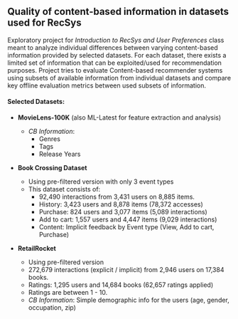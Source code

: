 ## Quality of content-based information in datasets used for RecSys

Exploratory project for *Introduction to RecSys and User Preferences* class meant to analyze individual differences between varying content-based information provided by selected datasets. For each dataset, there exists a limited set of information that can be exploited/used for recommendation purposes. Project tries to evaluate Content-based recommender systems using subsets of available information from individual datasets and compare key offline evaluation metrics between used subsets of information.

#### Selected Datasets:
- **MovieLens-100K** (also ML-Latest for feature extraction and analysis)
  - *CB Information*:
    - Genres
    - Tags
    - Release Years
- **Book Crossing Dataset**
  - Using pre-filtered version with only 3 event types
  - This dataset consists of:
    - 92,490 interactions from 3,431 users on 8,885 items.
    - History: 3,423 users and 8,878 items (78,372 accesses) 
    - Purchase: 824 users and 3,077 items (5,089 interactions)
    - Add to cart: 1,557 users and 4,447 items (9,029 interactions) 
    - Content: Implicit feedback by Event type (View, Add to cart, Purchase)

- **RetailRocket**
  - Using pre-filtered version
  - 272,679 interactions (explicit / implicit) from 2,946 users on 17,384 books.
  - Ratings: 1,295 users and 14,684 books (62,657 ratings applied)
  - Ratings are between 1 - 10.
  - *CB Information*: Simple demographic info for the users (age, gender, occupation, zip)
